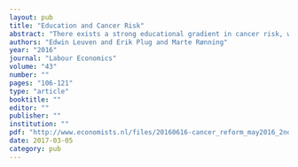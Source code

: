 ```yaml
---
layout: pub
title: "Education and Cancer Risk"
abstract: "There exists a strong educational gradient in cancer risk, which has been documented in a wide range of populations. Yet relatively little is known about the extent to which education is causally linked to cancer incidence and mortality. This paper exploits a large social experiment where an education reform expanded compulsory schooling during the 1960s in Norway. The reform led to a discontinuous increase in educational attainment, which we exploit to estimate the effect of the reform on various cancer outcomes. Our main finding is that education has little if any impact on cancer risk. This holds for all cancer sites together as well as the most common cancer sites in isolation, with two exceptions. The compulsory school reform lowered the risk of lung cancer for men, but increased the risk of colorectal cancer for women. "
authors: "Edwin Leuven and Erik Plug and Marte Rønning"
year: "2016"
journal: "Labour Economics"
volume: "43"
number: ""
pages: "106-121"
type: "article"
booktitle: ""
editor: ""
publisher: ""
institution: ""
pdf: "http://www.economists.nl/files/20160616-cancer_reform_may2016_2ndrevision.pdf"
date: 2017-03-05
category: pub
---
```

